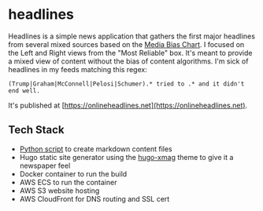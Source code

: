 # headlines

Headlines is a simple news application that gathers the first major headlines from several mixed sources based on the [Media Bias Chart](https://www.adfontesmedia.com/). I focused on the Left and Right views from the "Most Reliable" box. It's meant to provide a mixed view of content without the bias of content algorithms. I'm sick of headlines in my feeds matching this regex: 
```
(Trump|Graham|McConnell|Pelosi|Schumer).* tried to .* and it didn't end well.
```

It's published at [https://onlineheadlines.net](https://onlineheadlines.net).

## Tech Stack
* [Python script](get_feeds.py) to create markdown content files
* Hugo static site generator using the [hugo-xmag](https://themes.gohugo.io/hugo-xmag/) theme to give it a newspaper feel
* Docker container to run the build
* AWS ECS to run the container
* AWS S3 website hosting
* AWS CloudFront for DNS routing and SSL cert


